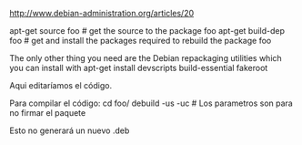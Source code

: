 http://www.debian-administration.org/articles/20

apt-get source foo  # get the source to the package foo
apt-get build-dep foo  # get and install the packages required to rebuild the package foo

The only other thing you need are the Debian repackaging utilities which you can install with 
apt-get install devscripts build-essential fakeroot

Aqui editaríamos el código.

Para compilar el código:
cd foo/
debuild -us -uc  # Los parametros son para no firmar el paquete

Esto no generará un nuevo .deb

